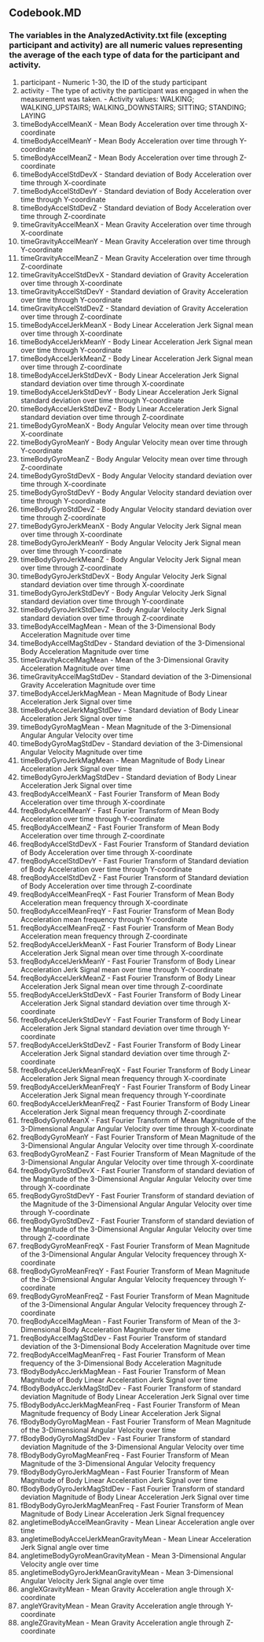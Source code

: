 <h2>Codebook.MD</h2>
<h3>The variables in the AnalyzedActivity.txt file (excepting participant and activity) are all numeric values representing the average of the each type of data for the participant and activity.</h3>
<ol>
<li>participant - Numeric 1-30, the ID of the study participant</li>
<li>activity  -  The type of activity the participant was engaged in when the measurement was taken.  
              -  Activity values:  WALKING; WALKING_UPSTAIRS; WALKING_DOWNSTAIRS; SITTING; STANDING; LAYING</li>
<li>timeBodyAccelMeanX  - Mean Body Acceleration over time through X-coordinate </li>
<li>timeBodyAccelMeanY  - Mean Body Acceleration over time through Y-coordinate </li>
<li>timeBodyAccelMeanZ  - Mean Body Acceleration over time through Z-coordinate </li>
<li>timeBodyAccelStdDevX  - Standard deviation of Body Acceleration over time through X-coordinate </li>
<li>timeBodyAccelStdDevY  - Standard deviation of Body Acceleration over time through Y-coordinate </li>
<li>timeBodyAccelStdDevZ  - Standard deviation of Body Acceleration over time through Z-coordinate </li>
<li>timeGravityAccelMeanX  - Mean Gravity Acceleration over time through X-coordinate </li>
<li>timeGravityAccelMeanY  - Mean Gravity Acceleration over time through Y-coordinate </li>
<li>timeGravityAccelMeanZ  - Mean Gravity Acceleration over time through Z-coordinate </li>
<li>timeGravityAccelStdDevX  - Standard deviation of Gravity Acceleration over time through X-coordinate </li>
<li>timeGravityAccelStdDevY  - Standard deviation of Gravity Acceleration over time through Y-coordinate </li>
<li>timeGravityAccelStdDevZ  - Standard deviation of Gravity Acceleration over time through Z-coordinate </li>
<li>timeBodyAccelJerkMeanX  - Body Linear Acceleration Jerk Signal mean over time through X-coordinate </li>
<li>timeBodyAccelJerkMeanY  - Body Linear Acceleration Jerk Signal mean over time through Y-coordinate </li>
<li>timeBodyAccelJerkMeanZ  - Body Linear Acceleration Jerk Signal mean over time through Z-coordinate </li>
<li>timeBodyAccelJerkStdDevX  - Body Linear Acceleration Jerk Signal standard deviation over time through X-coordinate </li>
<li>timeBodyAccelJerkStdDevY  - Body Linear Acceleration Jerk Signal standard deviation over time through Y-coordinate </li>
<li>timeBodyAccelJerkStdDevZ  - Body Linear Acceleration Jerk Signal standard deviation over time through Z-coordinate </li>
<li>timeBodyGyroMeanX  - Body Angular Velocity mean over time through X-coordinate </li>
<li>timeBodyGyroMeanY  - Body Angular Velocity mean over time through Y-coordinate </li>
<li>timeBodyGyroMeanZ  - Body Angular Velocity mean over time through Z-coordinate </li>
<li>timeBodyGyroStdDevX  - Body Angular Velocity standard deviation over time through X-coordinate </li>
<li>timeBodyGyroStdDevY  - Body Angular Velocity standard deviation over time through Y-coordinate </li>
<li>timeBodyGyroStdDevZ  - Body Angular Velocity standard deviation over time through Z-coordinate </li>
<li>timeBodyGyroJerkMeanX  - Body Angular Velocity Jerk Signal mean over time through X-coordinate </li>
<li>timeBodyGyroJerkMeanY  - Body Angular Velocity Jerk Signal mean over time through Y-coordinate </li>
<li>timeBodyGyroJerkMeanZ  - Body Angular Velocity Jerk Signal mean over time through Z-coordinate </li>
<li>timeBodyGyroJerkStdDevX  - Body Angular Velocity Jerk Signal standard deviation over time through X-coordinate </li>
<li>timeBodyGyroJerkStdDevY  - Body Angular Velocity Jerk Signal standard deviation over time through Y-coordinate </li>
<li>timeBodyGyroJerkStdDevZ  - Body Angular Velocity Jerk Signal standard deviation over time through Z-coordinate </li>
<li>timeBodyAccelMagMean - Mean of the 3-Dimensional Body Acceleration Magnitude over time </li>
<li>timeBodyAccelMagStdDev - Standard deviation of the 3-Dimensional Body Acceleration Magnitude over time </li>
<li>timeGravityAccelMagMean - Mean of the 3-Dimensional Gravity Acceleration Magnitude over time </li>
<li>timeGravityAccelMagStdDev - Standard deviation of the 3-Dimensional Gravity Acceleration Magnitude over time </li>
<li>timeBodyAccelJerkMagMean  - Mean Magnitude of Body Linear Acceleration Jerk Signal over time </li>
<li>timeBodyAccelJerkMagStdDev  - Standard deviation of Body Linear Acceleration Jerk Signal over time </li>
<li>timeBodyGyroMagMean  - Mean Magnitude of the 3-Dimensional  Angular Angular Velocity over time </li>
<li>timeBodyGyroMagStdDev - Standard deviation of the 3-Dimensional Angular Velocity Magnitude over time </li>
<li>timeBodyGyroJerkMagMean  - Mean Magnitude of Body Linear Acceleration Jerk Signal over time </li>
<li>timeBodyGyroJerkMagStdDev  - Standard deviation of Body Linear Acceleration Jerk Signal over time </li>
<li>freqBodyAccelMeanX  - Fast Fourier Transform of Mean Body Acceleration over time through X-coordinate </li>
<li>freqBodyAccelMeanY  - Fast Fourier Transform of Mean Body Acceleration over time through Y-coordinate </li>
<li>freqBodyAccelMeanZ  - Fast Fourier Transform of Mean Body Acceleration over time through Z-coordinate </li>
<li>freqBodyAccelStdDevX  - Fast Fourier Transform of Standard deviation of Body Acceleration over time through X-coordinate </li>
<li>freqBodyAccelStdDevY  - Fast Fourier Transform of Standard deviation of Body Acceleration over time through Y-coordinate</li>
<li>freqBodyAccelStdDevZ  - Fast Fourier Transform of Standard deviation of Body Acceleration over time through Z-coordinate</li>
<li>freqBodyAccelMeanFreqX  - Fast Fourier Transform of Mean Body Acceleration mean frequency through X-coordinate</li>
<li>freqBodyAccelMeanFreqY  - Fast Fourier Transform of Mean Body Acceleration mean frequency through Y-coordinate</li>
<li>freqBodyAccelMeanFreqZ  - Fast Fourier Transform of Mean Body Acceleration mean frequency through Z-coordinate</li>
<li>freqBodyAccelJerkMeanX  - Fast Fourier Transform of Body Linear Acceleration Jerk Signal mean over time through X-coordinate </li>
<li>freqBodyAccelJerkMeanY  - Fast Fourier Transform of Body Linear Acceleration Jerk Signal mean over time through Y-coordinate </li>
<li>freqBodyAccelJerkMeanZ  - Fast Fourier Transform of Body Linear Acceleration Jerk Signal mean over time through Z-coordinate </li>
<li>freqBodyAccelJerkStdDevX - Fast Fourier Transform of Body Linear Acceleration Jerk Signal standard deviation over time through X-coordinate </li>
<li>freqBodyAccelJerkStdDevY - Fast Fourier Transform of Body Linear Acceleration Jerk Signal standard deviation over time through Y-coordinate </li>
<li>freqBodyAccelJerkStdDevZ - Fast Fourier Transform of Body Linear Acceleration Jerk Signal standard deviation over time through Z-coordinate </li>
<li>freqBodyAccelJerkMeanFreqX  - Fast Fourier Transform of Body Linear Acceleration Jerk Signal mean frequency through X-coordinate </li>
<li>freqBodyAccelJerkMeanFreqY  - Fast Fourier Transform of Body Linear Acceleration Jerk Signal mean frequency through Y-coordinate </li>
<li>freqBodyAccelJerkMeanFreqZ  - Fast Fourier Transform of Body Linear Acceleration Jerk Signal mean frequency through Z-coordinate </li>
<li>freqBodyGyroMeanX  - Fast Fourier Transform of Mean Magnitude of the 3-Dimensional  Angular Angular Velocity over time through X-coordinate  </li>
<li>freqBodyGyroMeanY  - Fast Fourier Transform of Mean Magnitude of the 3-Dimensional  Angular Angular Velocity over time through X-coordinate </li>
<li>freqBodyGyroMeanZ  - Fast Fourier Transform of Mean Magnitude of the 3-Dimensional  Angular Angular Velocity over time through X-coordinate </li>
<li>freqBodyGyroStdDevX  - Fast Fourier Transform of standard deviation of the Magnitude of the 3-Dimensional  Angular Angular Velocity over time through X-coordinate  </li>
<li>freqBodyGyroStdDevY  - Fast Fourier Transform of standard deviation of the Magnitude of the 3-Dimensional  Angular Angular Velocity over time through Y-coordinate  </li>
<li>freqBodyGyroStdDevZ  - Fast Fourier Transform of standard deviation of the Magnitude of the 3-Dimensional  Angular Angular Velocity over time through Z-coordinate  </li>
<li>freqBodyGyroMeanFreqX  - Fast Fourier Transform of Mean Magnitude of the 3-Dimensional  Angular Angular Velocity frequencey through X-coordinate  </li>
<li>freqBodyGyroMeanFreqY  - Fast Fourier Transform of Mean Magnitude of the 3-Dimensional  Angular Angular Velocity frequencey through Y-coordinate  </li>
<li>freqBodyGyroMeanFreqZ  - Fast Fourier Transform of Mean Magnitude of the 3-Dimensional  Angular Angular Velocity frequencey through Z-coordinate  </li>
<li>freqBodyAccelMagMean  - Fast Fourier Transform of Mean of the 3-Dimensional Body Acceleration Magnitude over time </li>
<li>freqBodyAccelMagStdDev  - Fast Fourier Transform of standard deviation of the 3-Dimensional Body Acceleration Magnitude over time </li>
<li>freqBodyAccelMagMeanFreq  - Fast Fourier Transform of Mean frequency of the 3-Dimensional Body Acceleration Magnitude </li>
<li>fBodyBodyAccJerkMagMean  - Fast Fourier Transform of Mean Magnitude of Body Linear Acceleration Jerk Signal over time </li>
<li>fBodyBodyAccJerkMagStdDev  - Fast Fourier Transform of standard deviation Magnitude of Body Linear Acceleration Jerk Signal over time</li>
<li>fBodyBodyAccJerkMagMeanFreq  - Fast Fourier Transform of Mean Magnitude frequency of Body Linear Acceleration Jerk Signal </li>
<li>fBodyBodyGyroMagMean  - Fast Fourier Transform of Mean Magnitude of the 3-Dimensional Angular Velocity over time </li>
<li>fBodyBodyGyroMagStdDev  - Fast Fourier Transform of standard deviation Magnitude of the 3-Dimensional Angular Velocity over time</li>
<li>fBodyBodyGyroMagMeanFreq  - Fast Fourier Transform of Mean Magnitude of the 3-Dimensional Angular Velocity frequency</li>
<li>fBodyBodyGyroJerkMagMean  - Fast Fourier Transform of Mean Magnitude of Body Linear Acceleration Jerk Signal over time </li>
<li>fBodyBodyGyroJerkMagStdDev  - Fast Fourier Transform of standard deviation Magnitude of Body Linear Acceleration Jerk Signal over time</li>
<li>fBodyBodyGyroJerkMagMeanFreq  - Fast Fourier Transform of Mean Magnitude of Body Linear Acceleration Jerk Signal frequencey</li>
<li>angletimeBodyAccelMeanGravity  - Mean Linear Acceleration angle over time</li>
<li>angletimeBodyAccelJerkMeanGravityMean  - Mean Linear Acceleration Jerk Signal angle over time</li>
<li>angletimeBodyGyroMeanGravityMean  - Mean 3-Dimensional Angular Velocity angle over time</li>
<li>angletimeBodyGyroJerkMeanGravityMean  - Mean 3-Dimensional Angular Velocity Jerk Signal angle over time</li>
<li>angleXGravityMean  - Mean Gravity Acceleration angle through X-coordinate </li>
<li>angleYGravityMean  - Mean Gravity Acceleration angle through Y-coordinate </li>
<li>angleZGravityMean  - Mean Gravity Acceleration angle through Z-coordinate </li>
</ol>
